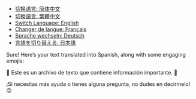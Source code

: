 - [切换语言: 简体中文](/README.md)
- [切換語言: 繁體中文](/README/README_繁体中文.md)
- [Switch Language: English](/README/README_English.md)
- [Changer de langue: Français](/README/README_Français.md)
- [Sprache wechseln: Deutsch](/README/README_Deutsch.md)
- [言語を切り替える: 日本語](/README/README_日本語.md)

Sure! Here’s your text translated into Spanish, along with some engaging emojis:

📝 Este es un archivo de texto que contiene información importante. 📄

¡Si necesitas más ayuda o tienes alguna pregunta, no dudes en decírmelo! 😊